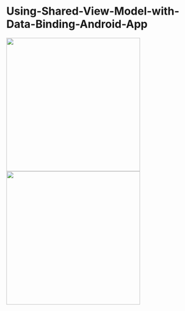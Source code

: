 # Using-Shared-View-Model-with-Data-Binding-Android-App
<img src="https://github.com/sarapmagcode/Using-Shared-View-Model-with-Data-Binding-Android-App/assets/85553852/d51b1972-6505-4653-8d69-47cdf1cbcf2a" width="350">
<img src="https://github.com/sarapmagcode/Using-Shared-View-Model-with-Data-Binding-Android-App/assets/85553852/38b834a1-78c0-407a-95b6-4dbe869ae275" width="350">
